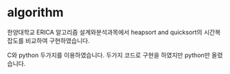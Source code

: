 # algorithm

한양대학교 ERICA
알고리즘 설계와분석과목에서 heapsort and quicksort의 시간복잡도를 비교하여 구현하였습니다.

C와 python 두가지를 이용하였습니다. 두가지 코드로 구현을 하였지만 python만 올렸습니다.
